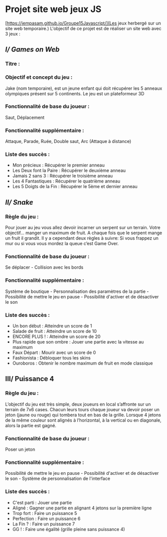 # Projet site web jeux JS
[https://jempasam.github.io/Groupe15Javascript/](Les jeux herbergé sur un site web temporaire.)
L'objectif de ce projet est de réaliser un site web avec 3 jeux :

## *I/ Games on Web*

### Titre :

### Objectif et concept du jeu :

Jake (nom temporaire), est un jeune enfant qui doit récupérer les 5 anneaux olympiques présent sur 5 continents. Le jeu est un plateformeur 3D


### Fonctionnalité de base du joueur :

Saut, Déplacement

### Fonctionnalité supplémentaire :

Attaque, Parade, Ruée, Double saut, Arc (Attaque à distance)

### Liste des succès :

- Mon précieux : Récupérer le premier anneau
- Les Deux font la Paire : Récupérer le deuxième anneau
- Jamais 2 sans 3 : Récupérer le troisième anneau
- Les 4 Fantastiques : Récupérer le quatrième anneau
- Les 5 Doigts de la Fin : Récupérer le 5ème et dernier anneau

## *II/ Snake*

### Règle du jeu : 

Pour jouer au jeu vous allez devoir incarner un serpent sur un terrain. Votre objectif... manger un maximum de fruit. A chaque fois que le serpent mange un fruit il grandit. Il y a cependant deux règles à suivre: Si vous frappez un mur ou si vous vous mordez la queue c’est Game Over.

### Fonctionnalité de base du joueur :
Se déplacer - Collision avec les bords

### Fonctionnalité supplémentaire :

Système de boutique - Personnalisation des paramètres de la partie - Possibilité de mettre le jeu en pause - Possibilité d'activer et de désactiver le son

### Liste des succès :

- Un bon début : Atteindre un score de 1
- Salade de fruit : Atteindre un score de 10
- ENCORE PLUS ! : Atteindre un score de 20
- Plus rapide que son ombre : Jouer une partie avec la vitesse au maximum
- Faux Départ : Mourir avec un score de 0
- Fashionista : Débloquer tous les skins
- Ouroboros : Obtenir le nombre maximum de fruit en mode classique

## III/ Puissance 4

### Règle du jeu :

L’objectif du jeu est très simple, deux joueurs en local s’affronte sur un terrain de 7x6 cases. Chacun leurs tours chaque joueur va devoir poser un jeton (jaune ou rouge) qui tombera tout en bas de la grille. Lorsque 4 jetons de la même couleur sont alignés à l’horizontal, à la vertical ou en diagonale, alors la partie est gagné. 

### Fonctionnalité de base du joueur :

Poser un jeton

### Fonctionnalité supplémentaire :

Possibilité de mettre le jeu en pause - Possibilité d'activer et de désactiver le son - Système de personnalisation de l'interface

### Liste des succès :

- C'est parti : Jouer une partie
- Aligné : Gagner une partie en alignant 4 jetons sur la première ligne
- Trop fort : Faire un puissance 5
- Perfection : Faire un puissance 6
- La Fin ? : Faire un puissance 7
- GG ! : Faire une égalité (grille pleine sans puissance 4)
